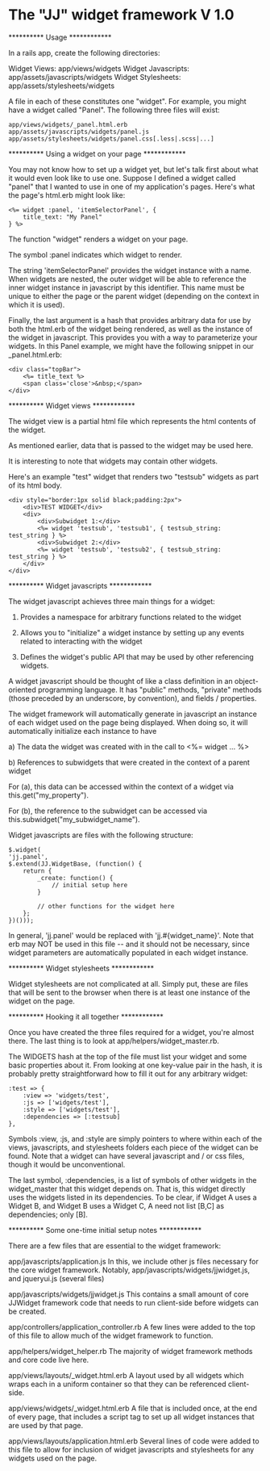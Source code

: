 The "JJ" widget framework V 1.0
===============================

********** Usage ************

In a rails app, create the following directories:

Widget Views: 			app/views/widgets
Widget Javascripts: 	app/assets/javascripts/widgets
Widget Stylesheets: 	app/assets/stylesheets/widgets

A file in each of these constitutes one "widget".
For example, you might have a widget called "Panel". The following three files will exist:

```
app/views/widgets/_panel.html.erb
app/assets/javascripts/widgets/panel.js
app/assets/stylesheets/widgets/panel.css[.less|.scss|...]
```



********** Using a widget on your page ************

You may not know how to set up a widget yet, but let's talk first about what it would even look like to use one.
Suppose I defined a widget called "panel" that I wanted to use in one of my application's pages.
Here's what the page's html.erb might look like:

```
<%= widget :panel, 'itemSelectorPanel', {
	title_text: "My Panel"
} %>
```

The function "widget" renders a widget on your page.

The symbol :panel indicates which widget to render.

The string 'itemSelectorPanel' provides the widget instance with a name.
When widgets are nested, the outer widget will be able to reference the inner widget instance in javascript by this identifier.
This name must be unique to either the page or the parent widget (depending on the context in which it is used).

Finally, the last argument is a hash that provides arbitrary data for use by
both the html.erb of the widget being rendered, as well as the instance of the widget in javascript.
This provides you with a way to parameterize your widgets.
In this Panel example, we might have the following snippet in our _panel.html.erb:

```
<div class="topBar">
	<%= title_text %>
	<span class='close'>&nbsp;</span>
</div>
```



********** Widget views ************

The widget view is a partial html file which represents the html contents of the widget.

As mentioned earlier, data that is passed to the widget may be used here.

It is interesting to note that widgets may contain other widgets.

Here's an example "test" widget that renders two "testsub" widgets as part of its html body.

```
<div style="border:1px solid black;padding:2px">
	<div>TEST WIDGET</div>
	<div>
		<div>Subwidget 1:</div>
		<%= widget 'testsub', 'testsub1', { testsub_string: test_string } %>
		<div>Subwidget 2:</div>
		<%= widget 'testsub', 'testsub2', { testsub_string: test_string } %>
	</div>
</div>
```




********** Widget javascripts ************

The widget javascript achieves three main things for a widget:

1. Provides a namespace for arbitrary functions related to the widget

2. Allows you to "initialize" a widget instance by setting up any events related to interacting with the widget

3. Defines the widget's public API that may be used by other referencing widgets.

A widget javascript should be thought of like a class definition in an object-oriented programming language.
It has "public" methods, "private" methods (those preceded by an underscore, by convention), and fields / properties.

The widget framework will automatically generate in javascript an instance of each widget used on the page being displayed.
When doing so, it will automatically initialize each instance to have

a) The data the widget was created with in the call to <%= widget ... %>

b) References to subwidgets that were created in the context of a parent widget

For (a), this data can be accessed within the context of a widget via this.get("my_property").

For (b), the reference to the subwidget can be accessed via this.subwidget("my_subwidget_name").

Widget javascripts are files with the following structure:

```
$.widget(
'jj.panel',
$.extend(JJ.WidgetBase, (function() {
	return {
		_create: function() {
			// initial setup here
		}

		// other functions for the widget here
	};
})()));
```

In general, 'jj.panel' would be replaced with 'jj.#{widget_name}'.
Note that erb may NOT be used in this file -- and it should not be necessary, since widget parameters are automatically populated in each widget instance.




********** Widget stylesheets ************

Widget stylesheets are not complicated at all. Simply put, these are files that will be sent to
the browser when there is at least one instance of the widget on the page.





********** Hooking it all together ************

Once you have created the three files required for a widget, you're almost there.
The last thing is to look at app/helpers/widget_master.rb.

The WIDGETS hash at the top of the file must list your widget and some basic properties about it.
From looking at one key-value pair in the hash, it is probably pretty straightforward how to fill it out for any arbitrary widget:

```
:test => {
	:view => 'widgets/test',
	:js => ['widgets/test'],
	:style => ['widgets/test'],
	:dependencies => [:testsub]
},
```

Symbols :view, :js, and :style are simply pointers to where within each of the views, javascripts, and stylesheets folders each piece of the widget can be found.
Note that a widget can have several javascript and / or css files, though it would be unconventional.

The last symbol, :dependencies, is a list of symbols of other widgets in the widget_master that this widget depends on.
That is, this widget directly uses the widgets listed in its dependencies.
To be clear, if Widget A uses a Widget B, and Widget B uses a Widget C, A need not list [B,C] as dependencies; only [B].





********** Some one-time initial setup notes ************

There are a few files that are essential to the widget framework:

app/javascripts/application.js
	In this, we include other js files necessary for the core widget framework.
	Notably, app/javascripts/widgets/jjwidget.js, and jqueryui.js (several files)

app/javascripts/widgets/jjwidget.js
	This contains a small amount of core JJWidget framework code that needs to run client-side before widgets can be created.

app/controllers/application_controller.rb
	A few lines were added to the top of this file to allow much of the widget framework to function.

app/helpers/widget_helper.rb
	The majority of widget framework methods and core code live here.

app/views/layouts/_widget.html.erb
	A layout used by all widgets which wraps each in a uniform container so that they can be referenced client-side.

app/views/widgets/_widget.html.erb
	A file that is included once, at the end of every page, that includes a script tag to set up all widget instances that are used by that page.

app/views/layouts/application.html.erb
	Several lines of code were added to this file to allow for inclusion of widget javascripts and stylesheets for any widgets used on the page.
